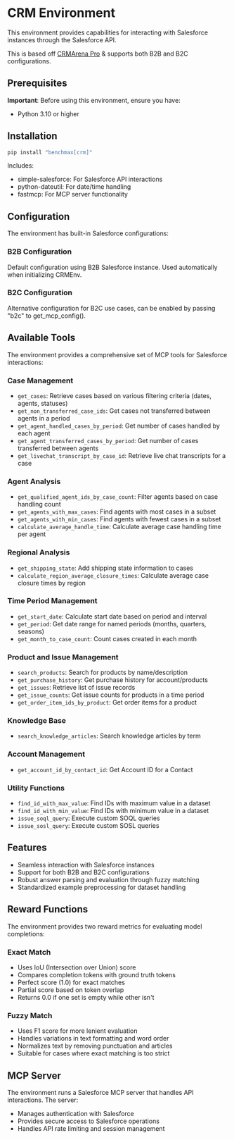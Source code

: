 # CRM Environment

This environment provides capabilities for interacting with Salesforce instances through the Salesforce API. 

This is based off [CRMArena Pro](https://github.com/SalesforceAIResearch/CRMArena) & supports both B2B and B2C configurations.

## Prerequisites

**Important**: Before using this environment, ensure you have:
- Python 3.10 or higher

## Installation

```bash
pip install "benchmax[crm]"
```

Includes:
- simple-salesforce: For Salesforce API interactions
- python-dateutil: For date/time handling
- fastmcp: For MCP server functionality

## Configuration

The environment has built-in Salesforce configurations:

### B2B Configuration
Default configuration using B2B Salesforce instance. Used automatically when initializing CRMEnv.

### B2C Configuration
Alternative configuration for B2C use cases, can be enabled by passing "b2c" to get_mcp_config().

## Available Tools

The environment provides a comprehensive set of MCP tools for Salesforce interactions:

### Case Management
- `get_cases`: Retrieve cases based on various filtering criteria (dates, agents, statuses)
- `get_non_transferred_case_ids`: Get cases not transferred between agents in a period
- `get_agent_handled_cases_by_period`: Get number of cases handled by each agent
- `get_agent_transferred_cases_by_period`: Get number of cases transferred between agents
- `get_livechat_transcript_by_case_id`: Retrieve live chat transcripts for a case

### Agent Analysis
- `get_qualified_agent_ids_by_case_count`: Filter agents based on case handling count
- `get_agents_with_max_cases`: Find agents with most cases in a subset
- `get_agents_with_min_cases`: Find agents with fewest cases in a subset
- `calculate_average_handle_time`: Calculate average case handling time per agent

### Regional Analysis
- `get_shipping_state`: Add shipping state information to cases
- `calculate_region_average_closure_times`: Calculate average case closure times by region

### Time Period Management
- `get_start_date`: Calculate start date based on period and interval
- `get_period`: Get date range for named periods (months, quarters, seasons)
- `get_month_to_case_count`: Count cases created in each month

### Product and Issue Management
- `search_products`: Search for products by name/description
- `get_purchase_history`: Get purchase history for account/products
- `get_issues`: Retrieve list of issue records
- `get_issue_counts`: Get issue counts for products in a time period
- `get_order_item_ids_by_product`: Get order items for a product

### Knowledge Base
- `search_knowledge_articles`: Search knowledge articles by term

### Account Management
- `get_account_id_by_contact_id`: Get Account ID for a Contact

### Utility Functions
- `find_id_with_max_value`: Find IDs with maximum value in a dataset
- `find_id_with_min_value`: Find IDs with minimum value in a dataset
- `issue_soql_query`: Execute custom SOQL queries
- `issue_sosl_query`: Execute custom SOSL queries

## Features

- Seamless interaction with Salesforce instances
- Support for both B2B and B2C configurations
- Robust answer parsing and evaluation through fuzzy matching
- Standardized example preprocessing for dataset handling

## Reward Functions

The environment provides two reward metrics for evaluating model completions:

### Exact Match
- Uses IoU (Intersection over Union) score
- Compares completion tokens with ground truth tokens
- Perfect score (1.0) for exact matches
- Partial score based on token overlap
- Returns 0.0 if one set is empty while other isn't

### Fuzzy Match
- Uses F1 score for more lenient evaluation
- Handles variations in text formatting and word order
- Normalizes text by removing punctuation and articles
- Suitable for cases where exact matching is too strict

## MCP Server

The environment runs a Salesforce MCP server that handles API interactions. The server:
- Manages authentication with Salesforce
- Provides secure access to Salesforce operations
- Handles API rate limiting and session management
